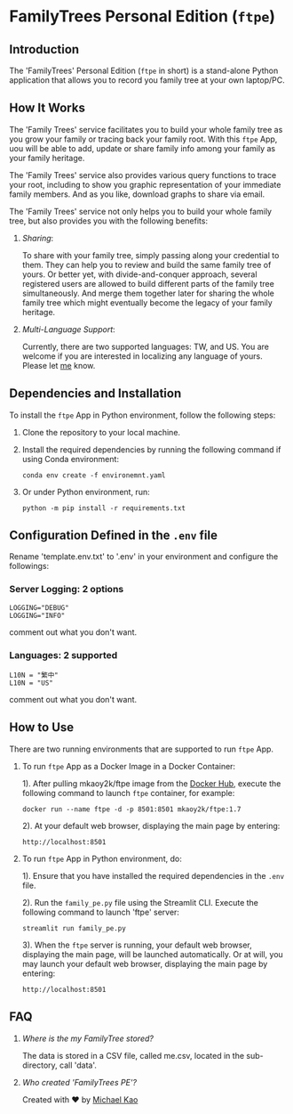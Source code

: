 # FamilyTrees Personal Edition (`ftpe`)

## Introduction

The 'FamilyTrees' Personal Edition (`ftpe` in short) is a stand-alone Python application that allows you to record you family tree at your own laptop/PC.

## How It Works

The 'Family Trees' service facilitates you to build your whole family tree as you grow your family or tracing back your family root. With this `ftpe` App, uou will be able to add, update or share family info among your family as your family heritage.

The 'Family Trees' service also provides various query functions to trace your root, including to show you graphic representation of your immediate family members. And as you like, download graphs to share via email.

The 'Family Trees' service not only helps you to build your whole family tree, but also provides you with the following benefits:

1. _Sharing_: 
   
   To share with your family tree, simply passing along your credential to them. They can help you to review and build the same family tree of yours. Or better yet, with divide-and-conquer approach, several registered users are allowed to build different parts of the family tree simultaneously. And merge them together later for sharing the whole family tree which might eventually become the legacy of your family heritage.
   
2. _Multi-Language Support_: 
   
   Currently, there are two supported languages: TW, and US. You are welcome if you are interested in localizing any language of yours. Please let [me](mailto:mkaoy2k@gmail.com) know.

## Dependencies and Installation

To install the `ftpe` App in Python environment, follow the following steps:

1. Clone the repository to your local machine.

2. Install the required dependencies by running the following command if using Conda environment:

   ```
   conda env create -f environemnt.yaml
   ```
   
3. Or under Python environment, run:
   
   ```
   python -m pip install -r requirements.txt
   ```

## Configuration Defined in the `.env` file

Rename 'template.env.txt' to '.env' in your environment and configure the followings:

### Server Logging: 2 options
   ```
LOGGING="DEBUG"
LOGGING="INFO"
   ```
comment out what you don't want.

### Languages: 2 supported
   ```
L10N = "繁中"
L10N = "US"
   ```
comment out what you don't want.

## How to Use
There are two running environments that are supported to run `ftpe` App.

1. To run `ftpe` App as a Docker Image in a Docker Container:

   1). After pulling mkaoy2k/ftpe image from the [Docker Hub](https://hub.docker.com), execute the following command to launch `ftpe` container, for example:
   ```
   docker run --name ftpe -d -p 8501:8501 mkaoy2k/ftpe:1.7
   ```
   2). At your default web browser, displaying the main page by entering:
   ```
   http://localhost:8501
   ```

2. To run `ftpe` App in Python environment, do:

   1). Ensure that you have installed the required dependencies in the `.env` file.

   2). Run the `family_pe.py` file using the Streamlit CLI. Execute the following command to launch 'ftpe' server:

   ```
   streamlit run family_pe.py
   ```

   3). When the `ftpe` server is running, your default web browser, displaying the main page, will be launched automatically. Or at will, you may launch your default web browser, displaying the main page by entering:
   ```
   http://localhost:8501
   ```

## FAQ

1. _Where is the my FamilyTree stored?_

   The data is stored in a CSV file, called me.csv, located in the sub-directory, call 'data'.
   
2. _Who created 'FamilyTrees PE'?_
    
   Created with ❤️ by 
   [Michael Kao](https://github.com/mkaoy2k)
